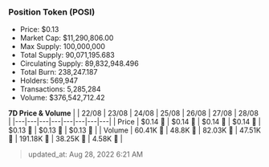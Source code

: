 
  ### Position Token (POSI)
  - Price: $0.13
  - Market Cap: $11,290,806.00
  - Max Supply: 100,000,000
  - Total Supply: 90,071,195.683
  - Circulating Supply: 89,832,948.496
  - Total Burn: 238,247.187
  - Holders: 569,947
  - Transactions: 5,285,284
  - Volume: $376,542,712.42

  **7D Price & Volume**
  | | 22&#x2F;08 | 23&#x2F;08 | 24&#x2F;08 | 25&#x2F;08 | 26&#x2F;08 | 27&#x2F;08 | 28&#x2F;08 |
  |---|---|---|---|---|---|---|---|
  | Price | $0.14 🔻 | $0.14 🔻 | $0.14 🔻 | $0.14 🔻 | $0.13 🔻 | $0.13 🔻 | $0.13 🔻 |
  | Volume | 60.41K 🔻 | 48.8K 🔻 | 82.03K 🚀 | 47.51K 🔻 | 191.18K 🚀 | 38.25K 🔻 | 4.58K 🔻 |

  > updated_at: Aug 28, 2022 6:21 AM
